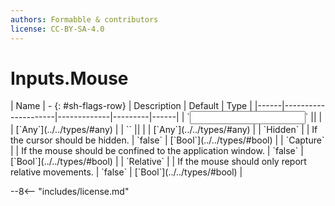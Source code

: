 ```yaml
---
authors: Formabble & contributors
license: CC-BY-SA-4.0
---
```



# Inputs.Mouse

<div class="sh-parameters" markdown="1">
| Name | - {: #sh-flags-row} | Description | Default | Type |
|------|---------------------|-------------|---------|------|
| `<input>` || | | [`Any`](../../types/#any) |
| `<output>` || | | [`Any`](../../types/#any) |
| `Hidden` |  | If the cursor should be hidden. | `false` | [`Bool`](../../types/#bool) |
| `Capture` |  | If the mouse should be confined to the application window. | `false` | [`Bool`](../../types/#bool) |
| `Relative` |  | If the mouse should only report relative movements. | `false` | [`Bool`](../../types/#bool) |

</div>



--8<-- "includes/license.md"

